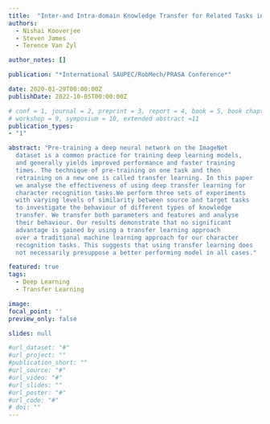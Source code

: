 ```yaml
---
title:  "Inter-and Intra-domain Knowledge Transfer for Related Tasks in Deep Character Recognition"
authors:
  - Nishai Kooverjee
  - Steven James
  - Terence Van Zyl

author_notes: []

publication: "*International SAUPEC/RobMech/PRASA Conference*"

date: 2020-01-29T00:00:00Z
publishDate: 2022-10-05T00:00:00Z

# conf = 1, journal = 2, preprint = 3, report = 4, book = 5, book chapter = 6, thesis = 7, patent = 9
# workshop = 9, symposium = 10, extended abstract =11
publication_types:
- "1"

abstract: "Pre-training a deep neural network on the ImageNet
  dataset is a common practice for training deep learning models,
  and generally yields improved performance and faster training
  times. The technique of pre-training on one task and then
  retraining on a new one is called transfer learning. In this paper
  we analyse the effectiveness of using deep transfer learning for
  character recognition tasks.We perform three sets of experiments
  with varying levels of similarity between source and target tasks
  to investigate the behaviour of different types of knowledge
  transfer. We transfer both parameters and features and analyse
  their behaviour. Our results demonstrate that no significant
  advantage is gained by using a transfer learning approach
  over a traditional machine learning approach for our character
  recognition tasks. This suggests that using transfer learning does
  not necessarily presuppose a better performing model in all cases."

featured: true
tags:
  - Deep Learning
  - Transfer Learning

image:
focal_point: ''
preview_only: false

slides: null

#url_dataset: "#"
#url_project: ""
#publication_short: ""
#url_source: "#"
#url_video: "#"
#url_slides: ""
#url_poster: "#"
#url_code: "#"
# doi: ""
---
```


